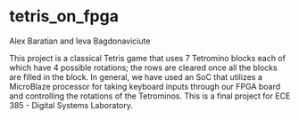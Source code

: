 # tetris_on_fpga
Alex Baratian and Ieva Bagdonaviciute

This project is a classical Tetris game that uses 7 Tetromino blocks each of which have 4 possible rotations; the rows are cleared once all the blocks are filled in the block. In general, we have used an SoC that utilizes a MicroBlaze processor for taking keyboard inputs through our FPGA board and controlling the rotations of the Tetrominos. This is a final project for ECE 385 - Digital Systems Laboratory. 
